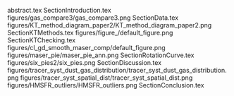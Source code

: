 abstract.tex
SectionIntroduction.tex
figures/gas_compare3/gas_compare3.png
SectionData.tex
figures/KT_method_diagram_paper2/KT_method_diagram_paper2.png
SectionKTMethods.tex
figures/figure_/default_figure.png
SectionKTChecking.tex
figures/cl_gd_smooth_maser_comp/default_figure.png
figures/maser_pie/maser_pie_ann.png
SectionRotationCurve.tex
figures/six_pies2/six_pies.png
SectionDiscussion.tex
figures/tracer_syst_dust_gas_distribution/tracer_syst_dust_gas_distribution.png
figures/tracer_syst_spatial_dist/tracer_syst_spatial_dist.png
figures/HMSFR_outliers/HMSFR_outliers.png
SectionConclusion.tex
